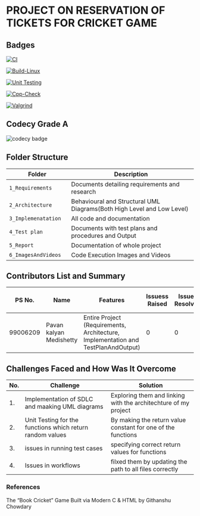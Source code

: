 #  PROJECT ON RESERVATION OF TICKETS FOR CRICKET GAME

## Badges

[![CI](https://github.com/Shirishalavudya/M1_project_innovation/actions/workflows/main.yml/badge.svg)](https://github.com/Shirishalavudya/M1_project_innovation/actions/workflows/main.yml)

[![Build-Linux](https://github.com/Shirishalavudya/M1_project_innovation/actions/workflows/Build.yml/badge.svg)](https://github.com/Shirishalavudya/M1_project_innovation/actions/workflows/Build.yml)

[![Unit Testing](https://github.com/Shirishalavudya/M1_project_innovation/actions/workflows/Unit.yml/badge.svg)](https://github.com/Shirishalavudya/M1_project_innovation/actions/workflows/Unit.yml)

[![Cpp-Check](https://github.com/Shirishalavudya/M1_project_innovation/actions/workflows/Cpp.yml/badge.svg)](https://github.com/Shirishalavudya/M1_project_innovation/actions/workflows/Cpp.yml)

[![Valgrind](https://github.com/Shirishalavudya/M1_project_innovation/actions/workflows/Val.yml/badge.svg)](https://github.com/Shirishalavudya/M1_project_innovation/actions/workflows/Val.yml)

## Codecy Grade A

![codecy badge](https://user-images.githubusercontent.com/99073372/156219384-c1737d02-4d11-4f75-806b-c919db068529.png)


## Folder Structure
Folder                   | Description
-------------------------| -----------------------------------------
`1_Requirements`         | Documents detailing requirements and research
`2_Architecture      `         | Behavioural and Structural UML Diagrams(Both High Level and Low Level)
`3_Implemenatation `     | All code and documentation
`4_Test plan     `       | Documents with test plans and procedures and Output
`5_Report`               | Documentation of whole project
`6_ImagesAndVideos`      | Code Execution Images and Videos



## Contributors List and Summary

PS No. |  Name               |    Features    | Issuess Raised |Issues Resolved|No Test Cases|Test Case Pass
-------|---------------------|----------------|----------------|---------------|-------------|--------------
99006209 |Pavan kalyan Medishetty  | Entire Project (Requirements, Architecture, Implementation and TestPlanAndOutput)  | 0        |0  |2 Overall Test cases  | All Passed     
  

## Challenges Faced and How Was It Overcome
| No. | Challenge | Solution
|-----|-----------|--------
|1. | Implementation of SDLC and maaking UML diagrams | Exploring them and linking with the architechture of my project 
|2. | Unit Testing for the functions which return random values | By making the return value constant for one of the functions |
|3. | issues in running test cases | specifying correct return values for functions
|4. | Issues in workflows | filxed them by updating the path to all files correctly
### References
The “Book Cricket” Game Built via Modern C & HTML by Githanshu Chowdary

